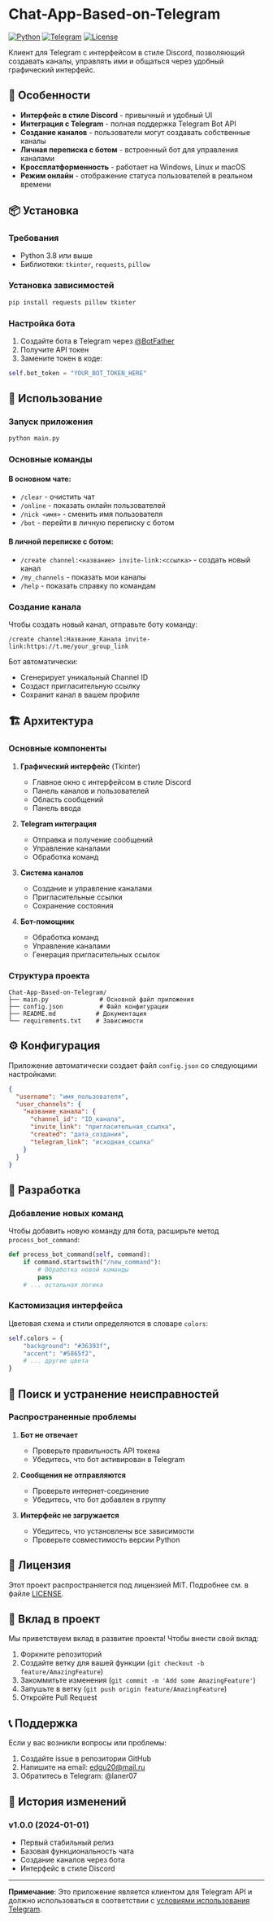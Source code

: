 # Chat-App-Based-on-Telegram

[![Python](https://img.shields.io/badge/Python-3.8%2B-blue)](https://www.python.org/)
[![Telegram](https://img.shields.io/badge/Telegram-Bot%20API-blue)](https://core.telegram.org/bots/api)
[![License](https://img.shields.io/badge/License-MIT-green)](LICENSE)

Клиент для Telegram с интерфейсом в стиле Discord, позволяющий создавать каналы, управлять ими и общаться через удобный графический интерфейс.

## 🌟 Особенности

- **Интерфейс в стиле Discord** - привычный и удобный UI
- **Интеграция с Telegram** - полная поддержка Telegram Bot API
- **Создание каналов** - пользователи могут создавать собственные каналы
- **Личная переписка с ботом** - встроенный бот для управления каналами
- **Кроссплатформенность** - работает на Windows, Linux и macOS
- **Режим онлайн** - отображение статуса пользователей в реальном времени

## 📦 Установка

### Требования
- Python 3.8 или выше
- Библиотеки: `tkinter`, `requests`, `pillow`

### Установка зависимостей

```bash
pip install requests pillow tkinter
```

### Настройка бота

1. Создайте бота в Telegram через [@BotFather](https://t.me/BotFather)
2. Получите API токен
3. Замените токен в коде:
```python
self.bot_token = "YOUR_BOT_TOKEN_HERE"
```

## 🚀 Использование

### Запуск приложения

```bash
python main.py
```

### Основные команды

#### В основном чате:
- `/clear` - очистить чат
- `/online` - показать онлайн пользователей
- `/nick <имя>` - сменить имя пользователя
- `/bot` - перейти в личную переписку с ботом

#### В личной переписке с ботом:
- `/create channel:<название> invite-link:<ссылка>` - создать новый канал
- `/my_channels` - показать мои каналы
- `/help` - показать справку по командам

### Создание канала

Чтобы создать новый канал, отправьте боту команду:
```
/create channel:Название_Канала invite-link:https://t.me/your_group_link
```

Бот автоматически:
- Сгенерирует уникальный Channel ID
- Создаст пригласительную ссылку
- Сохранит канал в вашем профиле

## 🏗️ Архитектура

### Основные компоненты

1. **Графический интерфейс** (Tkinter)
   - Главное окно с интерфейсом в стиле Discord
   - Панель каналов и пользователей
   - Область сообщений
   - Панель ввода

2. **Telegram интеграция**
   - Отправка и получение сообщений
   - Управление каналами
   - Обработка команд

3. **Система каналов**
   - Создание и управление каналами
   - Пригласительные ссылки
   - Сохранение состояния

4. **Бот-помощник**
   - Обработка команд
   - Управление каналами
   - Генерация пригласительных ссылок

### Структура проекта

```
Chat-App-Based-on-Telegram/
├── main.py              # Основной файл приложения
├── config.json          # Файл конфигурации
├── README.md           # Документация
└── requirements.txt    # Зависимости
```

## ⚙️ Конфигурация

Приложение автоматически создает файл `config.json` со следующими настройками:

```json
{
  "username": "имя_пользователя",
  "user_channels": {
    "название_канала": {
      "channel_id": "ID_канала",
      "invite_link": "пригласительная_ссылка",
      "created": "дата_создания",
      "telegram_link": "исходная_ссылка"
    }
  }
}
```

## 🔧 Разработка

### Добавление новых команд

Чтобы добавить новую команду для бота, расширьте метод `process_bot_command`:

```python
def process_bot_command(self, command):
    if command.startswith("/new_command"):
        # Обработка новой команды
        pass
    # ... остальная логика
```

### Кастомизация интерфейса

Цветовая схема и стили определяются в словаре `colors`:

```python
self.colors = {
    "background": "#36393f",
    "accent": "#5865f2",
    # ... другие цвета
}
```

## 🐛 Поиск и устранение неисправностей

### Распространенные проблемы

1. **Бот не отвечает**
   - Проверьте правильность API токена
   - Убедитесь, что бот активирован в Telegram

2. **Сообщения не отправляются**
   - Проверьте интернет-соединение
   - Убедитесь, что бот добавлен в группу

3. **Интерфейс не загружается**
   - Убедитесь, что установлены все зависимости
   - Проверьте совместимость версии Python

## 📄 Лицензия

Этот проект распространяется под лицензией MIT. Подробнее см. в файле [LICENSE](LICENSE).

## 🤝 Вклад в проект

Мы приветствуем вклад в развитие проекта! Чтобы внести свой вклад:

1. Форкните репозиторий
2. Создайте ветку для вашей функции (`git checkout -b feature/AmazingFeature`)
3. Закоммитьте изменения (`git commit -m 'Add some AmazingFeature'`)
4. Запушьте в ветку (`git push origin feature/AmazingFeature`)
5. Откройте Pull Request

## 📞 Поддержка

Если у вас возникли вопросы или проблемы:

1. Создайте issue в репозитории GitHub
2. Напишите на email: edgu20@mail.ru
3. Обратитесь в Telegram: @laner07

## 🔄 История изменений

### v1.0.0 (2024-01-01)
- Первый стабильный релиз
- Базовая функциональность чата
- Создание каналов через бота
- Интерфейс в стиле Discord

---

**Примечание**: Это приложение является клиентом для Telegram API и должно использоваться в соответствии с [условиями использования Telegram](https://telegram.org/tos).
